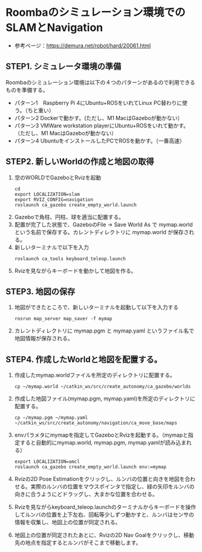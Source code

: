 # Roombaのシミュレーション環境でのSLAMとNavigation

* 参考ページ：https://demura.net/robot/hard/20061.html

## STEP1. シミュレータ環境の準備

Roombaのシミュレーション環境は以下の４つのパターンがあるので利用できるものを準備する。

* パターン1　Raspberry Pi 4にUbuntu+ROSをいれてLinux PC替わりに使う。（ちと重い）
* パターン2  Dockerで動かす。(ただし、M1 MacはGazeboが動かない）
* パターン3  VMWare workstation playerにUbuntu+ROSをいれて動かす。（ただし、M1 MacはGazeboが動かない）
* パターン4  UbuntuをインストールしたPCでROSを動かす。（一番高速） 

## STEP2. 新しいWorldの作成と地図の取得

1. 空のWORLDでGazeboとRvizを起動
    ```
    cd
    export LOCALIZATION=slam
    export RVIZ_CONFIG=navigation
    roslaunch ca_gazebo create_empty_world.launch
    ```
1. Gazeboで角柱、円柱、球を適当に配置する。
1. 配置が完了した状態で、GazeboのFile -> Save World As で mymap.world という名前で保存する。カレントディレクトリに mymap.world が保存される。
1. 新しいターミナルで以下を入力
    ```
    roslaunch ca_tools keyboard_teleop.launch
    ```
1. Rvizを見ながらキーボードを動かして地図を作る。

## STEP3. 地図の保存

1. 地図ができたところで、新しいターミナルを起動して以下を入力する
    ```
    rosrun map_server map_saver -f mymap
    ```
1. カレントディレクトリに mymap.pgm と mymap.yaml というファイル名で地図情報が保存される。

## STEP4. 作成したWorldと地図を配置する。

1. 作成したmymap.worldファイルを所定のディレクトリに配置する。

    ```
    cp ~/mymap.world ~/catkin_ws/src/create_autonomy/ca_gazebo/worlds
    ```

1. 作成した地図ファイル(mymap.pgm, mymap.yaml)を所定のディレクトリに配置する。
    ```
    cp ~/mymap.pgm ~/mymap.yaml ~/catkin_ws/src/create_autonomy/navigation/ca_move_base/maps
    ```

1. envパラメタにmymapを指定してGazeboとRvizを起動する。（mymapと指定すると自動的にmymap.world, mymap.pgm, mymap.yamlが読み込まれる）
    ```
    export LOCALIZATION=amcl
    roslaunch ca_gazebo create_empty_world.launch env:=mymap
    ```
1. Rvizの2D Pose Estimationをクリックし、ルンバの位置と向きを地図を合わせる。実際のルンバの位置をマウスポインタで指定し、緑の矢印をルンバの向きに合うようにどドラッグし、大まかな位置を合わせる。

1. Rvizを見ながらkeyboard_teleop.launchのターミナルからキーボードを操作してルンバの位置を上下左右、回転等少しずつ動かすと、ルンバはセンサの情報を収集し、地図上の位置が同定される。

1. 地図上の位置が同定されたあとに、Rvizの2D Nav Goalをクリックし、移動先の地点を指定するとルンバがそこまで移動します。





